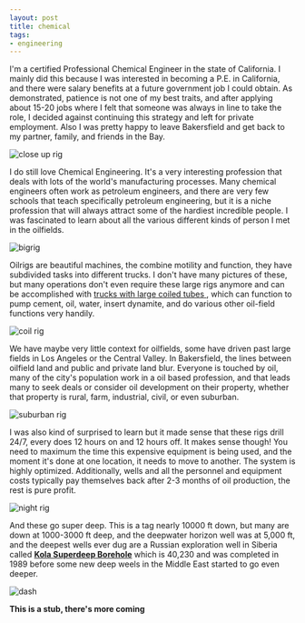 ```yaml
---
layout: post
title: chemical
tags:
- engineering
---
```


I'm a certified Professional Chemical Engineer in the state of California. I mainly did this because I was interested in becoming a P.E. in California, and there were salary benefits at a future government job I could obtain. As demonstrated, patience is not one of my best traits, and after applying about 15-20 jobs where I felt that someone was always in line to take the role, I decided against continuing this strategy and left for private employment. Also I was pretty happy to leave Bakersfield and get back to my partner, family, and friends in the Bay.

<img src="closerig.jpg" alt="close up rig">

I do still love Chemical Engineering. It's a very interesting profession that deals with lots of the world's manufacturing processes. Many chemical engineers often work as petroleum engineers, and there are very few schools that teach specifically petroleum engineering, but it is a niche profession that will always attract some of the hardiest incredible people. I was fascinated to learn about all the various different kinds of person I met in the oilfields.

<img src="bigrig.jpg" alt="bigrig">

Oilrigs are beautiful machines, the combine motility and function, they have subdivided tasks into different trucks. I don't have many pictures of these, but many operations don't even require these large rigs anymore and can be accomplished with <a href="https://en.wikipedia.org/wiki/Coiled_tubing"> trucks with large coiled tubes </a>, which can function to pump cement, oil, water, insert dynamite, and do various other oil-field functions very handily.

<img src="http://www.stewartandstevenson.com/assets/galleries/237/tt-100-xc-coiled-tubing.png" alt="coil rig">

We have maybe very little context for oilfields, some have driven past large fields in Los Angeles or the Central Valley. In Bakersfield, the lines between oilfield land and public and private land blur. Everyone is touched by oil, many of the city's population work in a oil based profession, and that leads many to seek deals or consider oil development on their property, whether that property is rural, farm, industrial, civil, or even suburban.

<img src="subrig.jpg" alt="suburban rig">

I was also kind of surprised to learn but it made sense that these rigs drill 24/7, every does 12 hours on and 12 hours off. It makes sense though! You need to maximum the time this expensive equipment is being used, and the moment it's done at one location, it needs to move to another. The system is highly optimized. Additionally, wells and all the personnel and equipment costs typically pay themselves back after 2-3 months of oil production, the rest is pure profit.

<img src="nightrig.jpg" alt="night rig">

And these go super deep. This is a tag nearly 10000 ft down, but many are down at 1000-3000 ft deep, and the deepwater horizon well was at 5,000 ft, and the deepest wells ever dug are a Russian exploration well in Siberia called **<a href="https://en.wikipedia.org/wiki/Kola_Superdeep_Borehole">Kola Superdeep Borehole</a>** which is 40,230 and was completed in 1989 before some new deep weels in the Middle East started to go even deeper.

<img src="nightrigdash.jpg" alt="dash">

**This is a stub, there's more coming**
